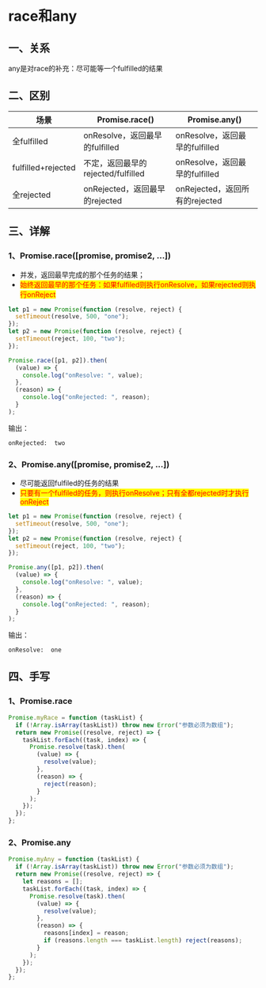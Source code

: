 # race和any

## 一、关系

any是对race的补充：尽可能等一个fulfilled的结果

## 二、区别

| 场景                 | Promise.race()             | Promise.any()            |
| ------------------ | -------------------------- | ------------------------ |
| 全fulfilled         | onResolve，返回最早的fulfilled   | onResolve，返回最早的fulfilled |
| fulfilled+rejected | 不定，返回最早的rejected/fulfilled | onResolve，返回最早的fulfilled |
| 全rejected          | onRejected，返回最早的rejected   | onRejected，返回所有的rejected |

## 三、详解

### 1、Promise.race(\[promise, promise2, ...])

* 并发，返回最早完成的那个任务的结果；
* <mark style="color:red;">始终返回最早的那个任务：如果fulfiled则执行onResolve，如果rejected则执行onReject</mark>

```javascript
let p1 = new Promise(function (resolve, reject) {
  setTimeout(resolve, 500, "one");
});
let p2 = new Promise(function (resolve, reject) {
  setTimeout(reject, 100, "two");
});

Promise.race([p1, p2]).then(
  (value) => {
    console.log("onResolve: ", value);
  },
  (reason) => {
    console.log("onRejected: ", reason);
  }
);
```

输出：

```
onRejected:  two
```

### 2、Promise.any(\[promise, promise2, ...])

* 尽可能返回fulfiled的任务的结果
* <mark style="color:red;">只要有一个fulfiled的任务，则执行onResolve；只有全都rejected时才执行onReject</mark>

```javascript
let p1 = new Promise(function (resolve, reject) {
  setTimeout(resolve, 500, "one");
});
let p2 = new Promise(function (resolve, reject) {
  setTimeout(reject, 100, "two");
});

Promise.any([p1, p2]).then(
  (value) => {
    console.log("onResolve: ", value);
  },
  (reason) => {
    console.log("onRejected: ", reason);
  }
);
```

输出：

```
onResolve:  one
```

## 四、手写

### 1、Promise.race

```javascript
Promise.myRace = function (taskList) {
  if (!Array.isArray(taskList)) throw new Error("参数必须为数组");
  return new Promise((resolve, reject) => {
    taskList.forEach((task, index) => {
      Promise.resolve(task).then(
        (value) => {
          resolve(value);
        },
        (reason) => {
          reject(reason);
        }
      );
    });
  });
};
```

### 2、Promise.any

```javascript
Promise.myAny = function (taskList) {
  if (!Array.isArray(taskList)) throw new Error("参数必须为数组");
  return new Promise((resolve, reject) => {
    let reasons = [];
    taskList.forEach((task, index) => {
      Promise.resolve(task).then(
        (value) => {
          resolve(value);
        },
        (reason) => {
          reasons[index] = reason;
          if (reasons.length === taskList.length) reject(reasons);
        }
      );
    });
  });
};
```
